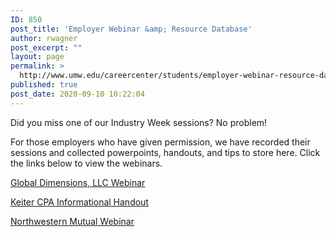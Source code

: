 ```yaml
---
ID: 850
post_title: 'Employer Webinar &amp; Resource Database'
author: rwagner
post_excerpt: ""
layout: page
permalink: >
  http://www.umw.edu/careercenter/students/employer-webinar-resource-database/
published: true
post_date: 2020-09-10 10:22:04
---
```

Did you miss one of our Industry Week sessions? No problem!

For those employers who have given permission, we have recorded their sessions and collected powerpoints, handouts, and tips to store here. Click the links below to view the webinars.

<a href="https://www.youtube.com/watch?v=KERkC_QEiQ4&amp;list=PL1r73lszxAJocT3b0oJolgbduXmwK5wNF">Global Dimensions, LLC Webinar</a>

<a href="http://www.umw.edu/careercenter/wp-content/uploads/sites/41/2020/09/Virtual-Career-Fairs_Summer-2020.pdf">Keiter CPA Informational Handout</a>

<a href="https://www.youtube.com/watch?v=TfQoddnpC8k&amp;list=PL1r73lszxAJocT3b0oJolgbduXmwK5wNF&amp;index=2">Northwestern Mutual Webinar</a>

&nbsp;